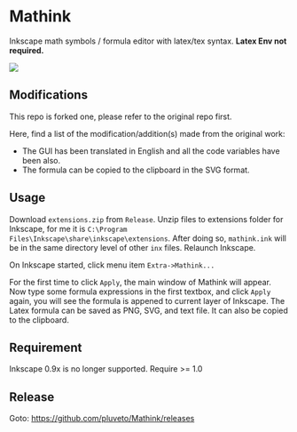 # Mathink

Inkscape math symbols / formula editor with latex/tex syntax. **Latex Env not required.**


![](https://i.imgur.com/YcYaaU2.jpg)

## Modifications
This repo is forked one, please refer to the original repo first.

Here, find a list of the modification/addition(s) made from the original work:
* The GUI has been translated in English and all the code variables have been also.
* The formula can be copied to the clipboard in the SVG format.

## Usage

Download `extensions.zip` from `Release`. Unzip files to extensions folder for Inkscape, for me it is  `C:\Program Files\Inkscape\share\inkscape\extensions`. After doing so, `mathink.ink` will be in the same directory level of other `inx` files. Relaunch Inkscape.

On Inkscape started, click menu item `Extra->Mathink...`

For the first time to click `Apply`, the main window of Mathink will appear. Now type some formula expressions in the first textbox, and click `Apply` again, you will see the formula is appened to current layer of Inkscape. The Latex formula can be saved as PNG, SVG, and text file. It can also be copied to the clipboard.

## Requirement

Inkscape 0.9x is no longer supported. Require >= 1.0

## Release

Goto: https://github.com/pluveto/Mathink/releases
